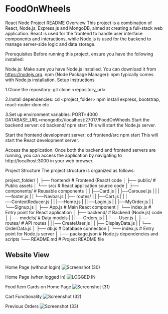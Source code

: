 # FoodOnWheels


React Node Project README
Overview
This project is a combination of React, Node.js, Express.js and MongoDB, aimed at creating a full-stack web application. React is used for the frontend to handle user interface components and interactions, while Node.js is used for the backend to manage server-side logic and data storage.

Prerequisites
Before running this project, ensure you have the following installed:

Node.js: Make sure you have Node.js installed. You can download it from https://nodejs.org.
npm (Node Package Manager): npm typically comes with Node.js installation.
Setup Instructions

1.Clone the repository:
git clone <repository_url>

2.Install dependencies:
cd <project_folder>
npm install express, bootstrap, react-router-dom etc

3.Set up environment variables:
PORT=4000
DATABASE_URL=mongodb://localhost:27017/FoodOnWheels
Start the backend server:
cd backend/
npm start
This will start the Node.js server.

Start the frontend development server:
cd frontend/src
npm start
This will start the React development server.

Access the application:
Once both the backend and frontend servers are running, you can access the application by navigating to http://localhost:3000 in your web browser.

Project Structure
The project structure is organized as follows:

project_folder/
│
├── frontend/             # Frontend (React) code
│   ├── public/         # Public assets
│   └── src/            # React application source code
│       ├── components/ # Reusable components
│       |    |──Card.js
|       |    |──Carousel.js
|       |    |──footer.js
|       |    └──Navbar.js
|       |── routes/
|       |   |──Cart.js
|       |   |──ContextReducer.js
|       |   |──Home.js
|       |   |──Login.js
|       |   |──MyOrder.js
|       |   └──Signup.js
│       ├── App.js      # Main React component
│       └── index.js    # Entry point for React application
│
├── backend/             # Backend (Node.js) code
│   ├── models/          # Data models
|   |   |── Orders.js
|   |   └── User.js
│   ├── routes/          # API routes
|   |   |── CreateUser.js
|   |   |── DisplayData.js
|   |   └── OrderData.js
│   ├── db.js            # Database connection 
│   └── index.js         # Entry point for Node.js server
│
├── package.json        # Node.js dependencies and scripts
└── README.md           # Project README file

Website View
-------------
Home Page (without login)
![Screenshot (30)](https://github.com/Shantanu-2127/FoodOnWheels/assets/72463363/b11d8a88-3c6a-40e0-b3aa-3dd6e01dba40)


Home Page (when logged in)
![LOGGED IN](https://github.com/Shantanu-2127/FoodOnWheels/assets/72463363/00125259-195d-4538-bc1e-1f7d8909d358)


Food Item Cards on Home Page
![Screenshot (31)](https://github.com/Shantanu-2127/FoodOnWheels/assets/72463363/66a89e3d-172a-47ad-9a77-cc9ee2a96223)


Cart Functionality
![Screenshot (32)](https://github.com/Shantanu-2127/FoodOnWheels/assets/72463363/7be6a223-c675-4a8d-b1b5-996f19d69489)


Previous Orders
![Screenshot (33)](https://github.com/Shantanu-2127/FoodOnWheels/assets/72463363/d573959e-4fed-4e1f-8fef-000d4834685e)

